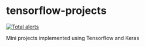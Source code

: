 # tensorflow-projects

[![Total alerts](https://img.shields.io/lgtm/alerts/g/vipulrai91/tensorflow-projects.svg?logo=lgtm&logoWidth=18)](https://lgtm.com/projects/g/vipulrai91/tensorflow-projects/alerts/)

Mini projects implemented using Tensorflow and Keras
